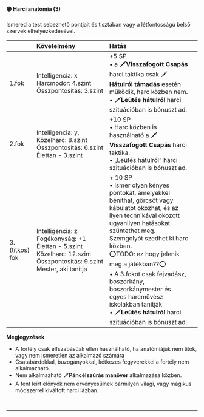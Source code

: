 #### 🟣 Harci anatómia (3)

Ismered a test sebezhető pontjait és tisztában vagy a létfontosságú belső szervek elhelyezkedésével.

| |  Követelmény | Hatás  |   |
| :----------- | :----------- | :----------- | :----------- |
| 1.fok | Intelligencia:&nbsp;x<br />Harcmodor:&nbsp;4.szint<br />Összpontosítás:&nbsp;3.szint | +5 SP<br />• a 🗡️**Visszafogott Csapás** harci taktika csak 🗡️**Hátulról támadás** esetén működik, harc közben nem.<br />• 🗡️**Leütés hátulról** harci szituációban is bónuszt ad.|
| 2.fok | Intelligencia:&nbsp;y,<br />Közelharc:&nbsp;8.szint<br />Összpontosítás:&nbsp;6.szint<br />Élettan&nbsp;-&nbsp;3.szint  | +10 SP<br />• Harc közben is használható a 🗡️**Visszafogott Csapás** harci taktika.<br />• „Leütés hátulról” harci szituációban is bónuszt ad. |
| 3.(titkos) fok | Intelligencia:&nbsp;z<br />Fogékonyság:&nbsp;+1<br />Élettan&nbsp;-&nbsp;5.szint<br />Közelharc:&nbsp;12.szint<br />Összpontosítás:&nbsp;9.szint<br />Mester, aki tanítja | + 10 SP<br />• Ismer olyan kényes pontokat, amelyekkel béníthat, görcsöt vagy kábulatot okozhat, és az ilyen technikával okozott ugyanilyen hatásokat szüntethet meg. Szemgolyót szedhet ki harc közben.<br />⭕TODO: ez hogy jelenik meg a játékban??⭕<br />• A 3.fokot csak fejvadász, boszorkány, boszorkánymester és egyes harcművész iskolákban tanítják<br />• 🗡️**Leütés hátulról** harci szituációban is bónuszt ad. |

**Megjegyzések**

- A fortély csak elfszabásúak ellen használható, ha anatómiájuk nem titok, vagy nem ismeretlen az alkalmazó számára
- Csatabárdokkal, buzogányokkal, kétkezes fegyverekkel a fortély nem alkalmazható.
- Nem alkalmazható 🗡️**Páncélszúrás manőver** alkalmazása közben.
- A fent leírt előnyök nem érvényesülnek bármilyen világi, vagy mágikus módszerrel kiváltott harci lázban.

<br />

---
